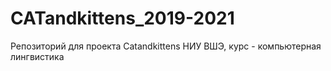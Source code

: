 # CATandkittens_2019-2021
Репозиторий для проекта Catandkittens НИУ ВШЭ, курс - компьютерная лингвистика

